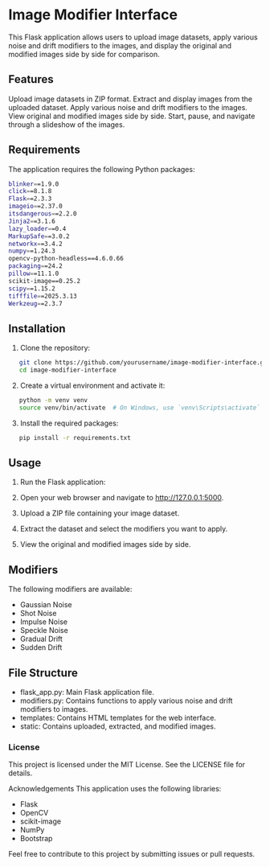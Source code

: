 # Image Modifier Interface

This Flask application allows users to upload image datasets, apply various noise and drift modifiers to the images, and display the original and modified images side by side for comparison.

## Features

Upload image datasets in ZIP format.
Extract and display images from the uploaded dataset.
Apply various noise and drift modifiers to the images.
View original and modified images side by side.
Start, pause, and navigate through a slideshow of the images.

## Requirements

The application requires the following Python packages:

```bash
blinker==1.9.0
click==8.1.8
Flask==2.3.3
imageio==2.37.0
itsdangerous==2.2.0
Jinja2==3.1.6
lazy_loader==0.4
MarkupSafe==3.0.2
networkx==3.4.2
numpy==1.24.3
opencv-python-headless==4.6.0.66
packaging==24.2
pillow==11.1.0
scikit-image==0.25.2
scipy==1.15.2
tifffile==2025.3.13
Werkzeug==2.3.7
```

## Installation

 1. Clone the repository:

 ```bash
    git clone https://github.com/yourusername/image-modifier-interface.git
    cd image-modifier-interface
```
 2. Create a virtual environment and activate it:

 ```bash
    python -m venv venv
    source venv/bin/activate  # On Windows, use `venv\Scripts\activate`
```
 3. Install the required packages:

 ```bash
    pip install -r requirements.txt
```

## Usage

 1. Run the Flask application:
 2. Open your web browser and navigate to http://127.0.0.1:5000.

 3. Upload a ZIP file containing your image dataset.

 4. Extract the dataset and select the modifiers you want to apply.

 5. View the original and modified images side by side.

## Modifiers
The following modifiers are available:

 - Gaussian Noise
 - Shot Noise
 - Impulse Noise
 - Speckle Noise
 - Gradual Drift
 - Sudden Drift

## File Structure

- flask_app.py: Main Flask application file.
- modifiers.py: Contains functions to apply various noise and drift modifiers to images.
- templates: Contains HTML templates for the web interface.
- static: Contains uploaded, extracted, and modified images.

### License
This project is licensed under the MIT License. See the LICENSE file for details.

Acknowledgements
This application uses the following libraries:

- Flask
- OpenCV
- scikit-image
- NumPy
- Bootstrap

Feel free to contribute to this project by submitting issues or pull requests.